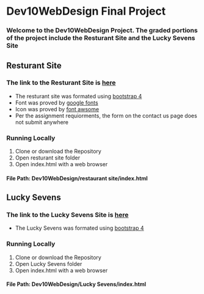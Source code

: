 # Dev10WebDesign Final Project
### Welcome to the Dev10WebDesign Project. The graded portions of the project include the Resturant Site and the Lucky Sevens Site
## Resturant Site
### The link to the Resturant Site is [here](https://dubd3.github.io/Dev10WebDesign/restaurant%20site/)
* The resturant site was formated using [bootstrap 4](https://getbootstrap.com/)
* Font was proved by [google fonts](https://fonts.google.com/?category=Handwriting&selection.family=Architects+Daughter)
* Icon was proved by [font awsome]( https://fontawesome.com)
* Per the assignment requiorments, the form on the contact us page does not submit anywhere
### Running Locally
1. Clone or download the Repository
1. Open resturant site folder
1. Open index.html with a web browser
#### File Path: Dev10WebDesign/restaurant site/index.html
## Lucky Sevens 
### The link to the Lucky Sevens Site is [here](https://dubd3.github.io/Dev10WebDesign/Lucky%20Sevens/)
* The Lucky Sevens was formated using [bootstrap 4](https://getbootstrap.com/)
### Running Locally
1. Clone or download the Repository
1. Open Lucky Sevens folder
1. Open index.html with a web browser
#### File Path: Dev10WebDesign/Lucky Sevens/index.html


